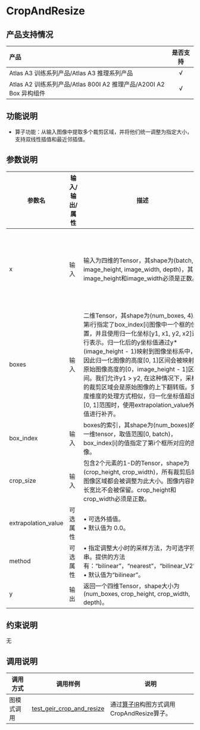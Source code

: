 # CropAndResize

## 产品支持情况

| 产品                                                         | 是否支持 |
| :----------------------------------------------------------- | :------: |
| <term>Atlas A3 训练系列产品/Atlas A3 推理系列产品</term>     |    √     |
| <term>Atlas A2 训练系列产品/Atlas 800I A2 推理产品/A200I A2 Box 异构组件</term> |    √     |

## 功能说明

- 算子功能：从输入图像中提取多个裁剪区域，并将他们统一调整为指定大小，支持双线性插值和最近邻插值。

## 参数说明

| 参数名 | 输入/输出/属性 | 描述                                                                                                                                                                                                                                                                                         | 数据类型                                                    | 数据格式 |
|-----|----------|--------------------------------------------------------------------------------------------------------------------------------------------------------------------------------------------------------------------------------------------------------------------------------------------|---------------------------------------------------------|------|
| x   | 输入       | 输入为四维的Tensor，其shape为(batch, image_height, image_width, depth)，其中image_height和image_width必须是正数。                                                                                                                                                                                             | UINT8、UINT16、INT8、INT16、INT32、INT64、FLOAT16、FLOAT、DOUBLE | NHWC |
| boxes   | 输入       | 二维Tensor，其shape为(num_boxes, 4)。第i行指定了box_index[i]图像中一个框的位置，并且使用归一化坐标[y1, x1, y2, x2]进行表示。归一化后的y坐标值通过y*(image_height - 1)映射到图像坐标系中，因此归一化图像的高度[0, 1]区间会被映射到原始图像高度的[0，image_height - 1]区间。我们允许y1 > y2, 在这种情况下，采样的裁剪区域会是原始图像的上下翻转版。宽度维度的处理方式相似，归一化坐标值超出[0, 1]范围时，使用extrapolation_value外插值进行补齐。 | FLOAT16、FLOAT                                           | ND   |
| box_index   | 输入       | boxes的索引，其shape为(num_boxes)的一维tensor，取值范围[0, batch)，box_index[i]的值指定了第i个框所对应的图像。                                                                                                                                                                                                           | INT32                                                   | ND   |
| crop_size   | 输入       | 包含2个元素的1-D的Tensor，shape为(crop_height, crop_width)，所有裁剪后的图像区域都会被调整为此大小。图像内容的长宽比不会被保留。crop_height和crop_width必须是正数。                                                                                                                                                                           | INT32                                                   | ND   |
| extrapolation_value   | 可选属性     | • 可选外插值。<br>• 默认值为 0.0。                                                                                                                                                                                                                                                                    | FLOAT                                                   | -    |
| method   | 可选属性     | • 指定调整大小时的采样方法，为可选字符串。提供的方法有：“bilinear”，“nearest”，“bilinear_V2”。<br>• 默认值为“bilinear”。                                                                                                                                                                                                        | STRING                                                  | -    |
| y   | 输出       | 返回一个四维Tensor，shape大小为(num_boxes, crop_height, crop_width, depth)。                                                                                                                                                                                                                          | FLOAT16、FLOAT                                           | NHWC |


## 约束说明

无

## 调用说明

| 调用方式 | 调用样例                                                                   | 说明                                                             |
|--------------|------------------------------------------------------------------------|----------------------------------------------------------------|
| 图模式调用 | [test_geir_crop_and_resize](./examples/test_geir_crop_and_resize.cpp)   | 通过[算子IR](./op_graph/crop_and_resize_proto.h)构图方式调用CropAndResize算子。 |
